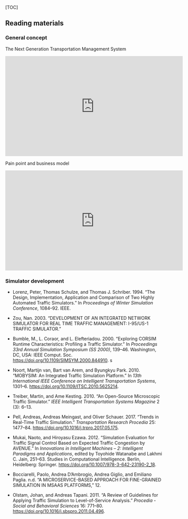 [TOC]



## Reading materials



### General concept

The Next Generation Transportation Management System

<iframe width="560" height="315" src="https://www.youtube.com/embed/nPvXsPaArTU" frameborder="0" allow="accelerometer; autoplay; clipboard-write; encrypted-media; gyroscope; picture-in-picture" allowfullscreen></iframe>



Pain point and business model 

<iframe width="560" height="315" src="https://www.youtube.com/embed/Wj0bFJLs92A" frameborder="0" allow="accelerometer; autoplay; clipboard-write; encrypted-media; gyroscope; picture-in-picture" allowfullscreen></iframe>



### Simulator development 

* Lorenz, Peter, Thomas Schulze, and Thomas J. Schriber. 1994. “The Design, Implementation, Application and Comparison of Two Highly Automated Traffic Simulators.” In *Proceedings of Winter Simulation Conference*, 1084–92. IEEE.

* Zou, Nan. 2003. “DEVELOPMENT OF AN INTEGRATED NETWORK SIMULATOR FOR REAL TIME TRAFFIC MANAGEMENT: I-95/US-1 TRAFFIC SIMULATOR.”

* Bumble, M., L. Coraor, and L. Elefteriadou. 2000. “Exploring CORSIM Runtime Characteristics: Profiling a Traffic Simulator.” In *Proceedings 33rd Annual Simulation Symposium (SS 2000)*, 139–46. Washington, DC, USA: IEEE Comput. Soc. https://doi.org/10.1109/SIMSYM.2000.844910. s
* Noort, Martijn van, Bart van Arem, and Byungkyu Park. 2010. “MOBYSIM: An Integrated Traffic Simulation Platform.” In *13th International IEEE Conference on Intelligent Transportation Systems*, 1301–6. https://doi.org/10.1109/ITSC.2010.5625214.

* Treiber, Martin, and Ame Kesting. 2010. “An Open-Source Microscopic Traffic Simulator.” *IEEE Intelligent Transportation Systems Magazine* 2 (3): 6–13.

* Pell, Andreas, Andreas Meingast, and Oliver Schauer. 2017. “Trends in Real-Time Traffic Simulation.” *Transportation Research Procedia* 25: 1477–84. https://doi.org/10.1016/j.trpro.2017.05.175.

* Mukai, Naoto, and Hiroyasu Ezawa. 2012. “Simulation Evaluation for Traffic Signal Control Based on Expected Traffic Congestion by AVENUE.” In *Innovations in Intelligent Machines – 2: Intelligent Paradigms and Applications*, edited by Toyohide Watanabe and Lakhmi C. Jain, 251–63. Studies in Computational Intelligence. Berlin, Heidelberg: Springer. https://doi.org/10.1007/978-3-642-23190-2_18.

* Bocciarelli, Paolo, Andrea D’Ambrogio, Andrea Giglio, and Emiliano Paglia. n.d. “A MICROSERVICE-BASED APPROACH FOR FINE-GRAINED SIMULATION IN MSAAS PLATFORMS,” 12.

* Olstam, Johan, and Andreas Tapani. 2011. “A Review of Guidelines for Applying Traffic Simulation to Level-of-Service Analysis.” *Procedia - Social and Behavioral Sciences* 16: 771–80. https://doi.org/10.1016/j.sbspro.2011.04.496.

  

